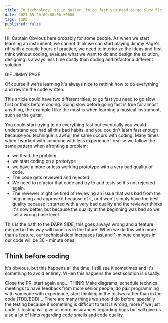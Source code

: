 ```yaml
---
title: In technology, as in guitar, to go fast you need to go slow first
date: 2021-05-20 09:00:00 +0000
tags: TODO
published: false
---
```


Hi! Captain Obvious here probably for some people. As when we start learning an instrument, we cannot think we can start playing Jimmy Page's riff with a couple hours of practice, we need to interiorize the ideas and first think without coding, evaluate what we want to do and design the solution, designing is always less time costly than coding and refactor a different solution.

GIF JIMMY PAGE

Of course if we're learning it's always nice to rethink how to do everything and rewrite the code written.

This article could have two different titles, to go fast you need to go slow first or think before coding.
Going slow before going fast is true for almost anything, the example I like the most is when learning a musical instrument, such as the guitar.

You could start trying to do everything fast but eventually you would understand you had all this bad habits, and you couldn't learn fast enough because you technique is awful, the same occurs with coding. Many times when I worked with someone with less experience I realise we follow the same pattern when afronting a problem:

- we Read the problem
- we start coding on a prototype
- we have a more or less working prototype with a very bad quality of code.
- The code gets reviewed and rejected
- We need to refactor that code and try to add tests so it's not rejected again.
- The reviewer might be tired of reviewing an issue that was bad from the beginning and approve it
  because of it, or it won't simply have the best quality because it started with a very bad quality and the reviewer
  thinks it's now better, but because the quality at the beginning was bad so we set a wrong base level.

This is the path to the DARK SIDE, this goes always wrong and a feature merged in this way will haunt us in the future. When we do this with more than a feature, our technical debt increases fast and 1-minute changes in our code will be 30 - minute ones.

## Think before coding

It's obvious, but this happens all the time, I still see it sometimes and it's something to avoid entirely. WHen this happens the best solution is usually.

Close the PR, start again and... THINK! Make diagrams, schedule technical meetings to have feedback from more senior people, do pair programming with someone with experience, start thinking in the testws rather than in the code (TDD/BDD)... There are many things we should do before, specially the testing because if something is difficult to test is wrong, more if we just code it. testing will give us more assurances regarding bugs but will give us also a lot of hints regarding code smells and code quality.
